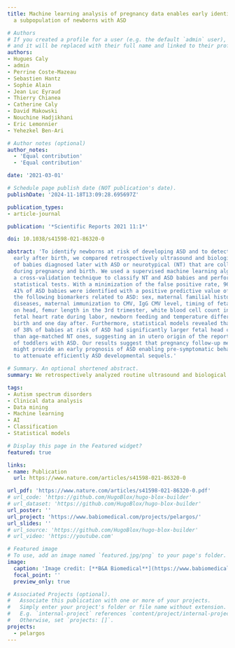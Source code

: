 ```yaml
---
title: Machine learning analysis of pregnancy data enables early identification of
  a subpopulation of newborns with ASD

# Authors
# If you created a profile for a user (e.g. the default `admin` user), write the username (folder name) here
# and it will be replaced with their full name and linked to their profile.
authors:
- Hugues Caly
- admin
- Perrine Coste-Mazeau
- Sebastien Hantz
- Sophie Alain
- Jean Luc Eyraud
- Thierry Chianea
- Catherine Caly
- David Makowski
- Nouchine Hadjikhani
- Eric Lemonnier
- Yehezkel Ben-Ari

# Author notes (optional)
author_notes:
  - 'Equal contribution'
  - 'Equal contribution'

date: '2021-03-01'

# Schedule page publish date (NOT publication's date).
publishDate: '2024-11-18T13:09:28.695697Z'

publication_types:
- article-journal

publication: '*Scientific Reports 2021 11:1*'

doi: 10.1038/s41598-021-86320-0

abstract: 'To identify newborns at risk of developing ASD and to detect ASD biomarkers
  early after birth, we compared retrospectively ultrasound and biological measurements
  of babies diagnosed later with ASD or neurotypical (NT) that are collected routinely
  during pregnancy and birth. We used a supervised machine learning algorithm with
  a cross-validation technique to classify NT and ASD babies and performed various
  statistical tests. With a minimization of the false positive rate, 96% of NT and
  41% of ASD babies were identified with a positive predictive value of 77%. We identified
  the following biomarkers related to ASD: sex, maternal familial history of auto-immune
  diseases, maternal immunization to CMV, IgG CMV level, timing of fetal rotation
  on head, femur length in the 3rd trimester, white blood cell count in the 3rd trimester,
  fetal heart rate during labor, newborn feeding and temperature difference between
  birth and one day after. Furthermore, statistical models revealed that a subpopulation
  of 38% of babies at risk of ASD had significantly larger fetal head circumference
  than age-matched NT ones, suggesting an in utero origin of the reported bigger brains
  of toddlers with ASD. Our results suggest that pregnancy follow-up measurements
  might provide an early prognosis of ASD enabling pre-symptomatic behavioral interventions
  to attenuate efficiently ASD developmental sequels.'

# Summary. An optional shortened abstract.
summary: We retrospectively analyzed routine ultrasound and biological measurements collected during pregnancy and at birth from babies later diagnosed with ASD or identified as neurotypical, aiming to detect early biomarkers and identify newborns at risk.

tags:
- Autism spectrum disorders
- Clinical data analysis
- Data mining
- Machine learning
- AI
- Classification
- Statistical models

# Display this page in the Featured widget?
featured: true

links:
- name: Publication
  url: https://www.nature.com/articles/s41598-021-86320-0

url_pdf: 'https://www.nature.com/articles/s41598-021-86320-0.pdf'
# url_code: 'https://github.com/HugoBlox/hugo-blox-builder'
# url_dataset: 'https://github.com/HugoBlox/hugo-blox-builder'
url_poster: ''
url_project: 'https://www.babiomedical.com/projects/pelargos/'
url_slides: ''
# url_source: 'https://github.com/HugoBlox/hugo-blox-builder'
# url_video: 'https://youtube.com'

# Featured image
# To use, add an image named `featured.jpg/png` to your page's folder.
image:
  caption: 'Image credit: [**B&A Biomedical**](https://www.babiomedical.com/en/)'
  focal_point: ''
  preview_only: true

# Associated Projects (optional).
#   Associate this publication with one or more of your projects.
#   Simply enter your project's folder or file name without extension.
#   E.g. `internal-project` references `content/project/internal-project/index.md`.
#   Otherwise, set `projects: []`.
projects:
  - pelargos
---
```

